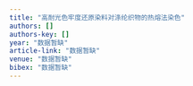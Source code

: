```yaml
---
title: "高耐光色牢度还原染料对涤纶织物的热熔法染色"
authors: []
authors-key: []
year: "数据暂缺"
article-link: "数据暂缺"
venue: "数据暂缺"
bibex: "数据暂缺"
---
```

